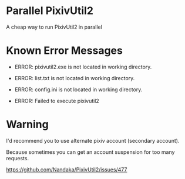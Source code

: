 # Parallel PixivUtil2
A cheap way to run PixivUtil2 in parallel

# Known Error Messages

* ERROR: pixivutil2.exe is not located in working directory.

* ERROR: list.txt is not located in working directory.

* ERROR: config.ini is not located in working directory.

* ERROR: Failed to execute pixivutil2

# Warning
I'd recommend you to use alternate pixiv account (secondary account).

Because sometimes you can get an account suspension for too many requests.

https://github.com/Nandaka/PixivUtil2/issues/477